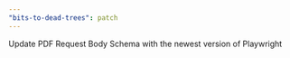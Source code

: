 ```yaml
---
"bits-to-dead-trees": patch
---
```


Update PDF Request Body Schema with the newest version of Playwright
